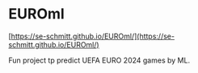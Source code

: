 # EUROml

[https://se-schmitt.github.io/EUROml/](https://se-schmitt.github.io/EUROml/)

Fun project tp predict UEFA EURO 2024 games by ML.

